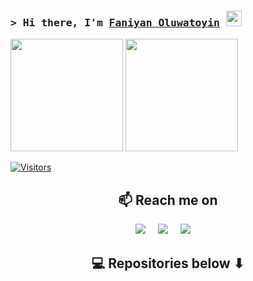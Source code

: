 ### <samp>&gt; Hi there, I'm <a href="https://gkassym.netlify.app" target="_blank">Faniyan Oluwatoyin</a> <img src="https://media.giphy.com/media/hvRJCLFzcasrR4ia7z/giphy.gif" width="25"> </samp>
<p>
      <img height="180em" src="https://github-readme-stats.vercel.app/api?username=Theedon&show_icons=true&hide_border=true&&count_private=true&include_all_commits=true" />
    <img height="180em" src="https://github-readme-stats.vercel.app/api/top-langs/?username=Theedon&exclude_repo=KNN-Image-Classification&show_icons=true&hide_border=true&layout=compact&langs_count=8"/>
</p>


[![Visitors](https://api.visitorbadge.io/api/visitors?path=Theedon&label=VISITORS&countColor=%23263759)](https://visitorbadge.io/status?path=Theedon)


<h2  align="center">📫 Reach me on</h2>
<p align="center">
  <a target="_blank"href="https://www.linkedin.com/in/theedon/"><img src="https://img.shields.io/badge/linkedin-%230077B5.svg?&style=for-the-badge&logo=linkedin&logoColor=white" /></a>&nbsp;&nbsp;&nbsp;&nbsp;
  <a target="_blank"href="https://twitter.com/El_Critico_Don"><img src="https://img.shields.io/badge/twitter-%231DA1F2.svg?&style=for-the-badge&logo=twitter&logoColor=white" /></a>&nbsp;&nbsp;&nbsp;&nbsp;
  <a href="mailto:faniyantoyin@gmail.com?subject=Hello%20Ileri,%20From%20Github"><img src="https://img.shields.io/badge/gmail-%23D14836.svg?&style=for-the-badge&logo=gmail&logoColor=white" /></a>&nbsp;&nbsp;&nbsp;&nbsp;
</p>


<h2  align="center">💻 Repositories below ⬇ </h2>
